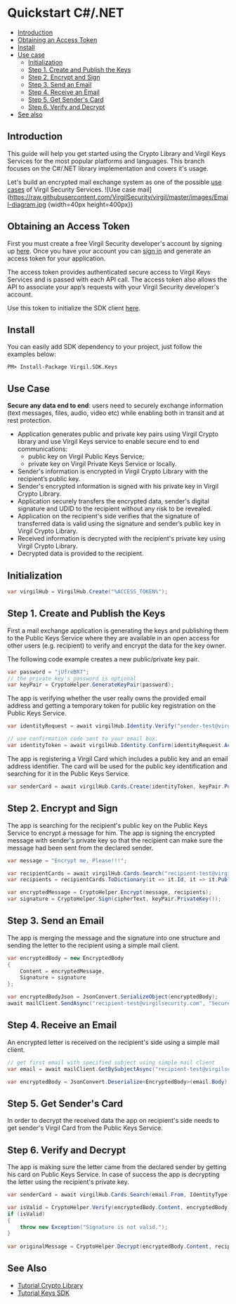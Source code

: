 
# Quickstart C#/.NET

- [Introduction](#introduction)
- [Obtaining an Access Token](#obtaining-an-access-token)
- [Install](#install)
- [Use case](#use-case)
    - [Initialization](#initialization)
    - [Step 1. Create and Publish the Keys](#step-1-create-and-publish-the-keys)
    - [Step 2. Encrypt and Sign](#step-2-encrypt-and-sign)
    - [Step 3. Send an Email](#step-3-send-an-email)
    - [Step 4. Receive an Email](#step-4-receive-an-email)
    - [Step 5. Get Sender's Card](#step-5-get-senders-card)
    - [Step 6. Verify and Decrypt](#step-6-verify-and-decrypt)
- [See also](#see-also)

## Introduction

This guide will help you get started using the Crypto Library and Virgil Keys Services for the most popular platforms and languages.
This branch focuses on the C#/.NET library implementation and covers it's usage.

Let's build an encrypted mail exchange system as one of the possible [use cases](#use-case) of Virgil Security Services. ![Use case mail](https://raw.githubusercontent.com/VirgilSecurity/virgil/master/images/Email-diagram.jpg {width=40px height=400px})

## Obtaining an Access Token

First you must create a free Virgil Security developer's account by signing up [here](https://developer.virgilsecurity.com/account/signup). Once you have your account you can [sign in](https://developer.virgilsecurity.com/account/signin) and generate an access token for your application.

The access token provides authenticated secure access to Virgil Keys Services and is passed with each API call. The access token also allows the API to associate your app’s requests with your Virgil Security developer's account.

Use this token to initialize the SDK client [here](#initialization).

## Install

You can easily add SDK dependency to your project, just follow the examples below:

```
PM> Install-Package Virgil.SDK.Keys
```

## Use Case
**Secure any data end to end**: users need to securely exchange information (text messages, files, audio, video etc) while enabling both in transit and at rest protection. 

- Application generates public and private key pairs using Virgil Crypto library and use Virgil Keys service to enable secure end to end communications:
    - public key on Virgil Public Keys Service;
    - private key on Virgil Private Keys Service or locally.
- Sender's information is encrypted in Virgil Crypto Library with the recipient’s public key.
- Sender's encrypted information is signed with his private key in Virgil Crypto Library.
- Application securely transfers the encrypted data, sender's digital signature and UDID to the recipient without any risk to be revealed.
- Application on the recipient's side verifies that the signature of transferred data is valid using the signature and sender’s public key in Virgil Crypto Library.
- Received information is decrypted with the recipient's private key using Virgil Crypto Library.
- Decrypted data is provided to the recipient.

## Initialization

```csharp
var virgilHub = VirgilHub.Create("%ACCESS_TOKEN%");
```

## Step 1. Create and Publish the Keys
First a mail exchange application is generating the keys and publishing them to the Public Keys Service where they are available in an open access for other users (e.g. recipient) to verify and encrypt the data for the key owner.

The following code example creates a new public/private key pair.

```csharp
var password = "jUfreBR7";
// the private key's password is optional 
var keyPair = CryptoHelper.GenerateKeyPair(password); 
```

The app is verifying whether the user really owns the provided email address and getting a temporary token for public key registration on the Public Keys Service.

```csharp
var identityRequest = await virgilHub.Identity.Verify("sender-test@virgilsecurity.com", IdentityType.Email);

// use confirmation code sent to your email box.
var identityToken = await virgilHub.Identity.Confirm(identityRequest.ActionId, "%CONFIRMATION_CODE%");
```
The app is registering a Virgil Card which includes a public key and an email address identifier. The card will be used for the public key identification and searching for it in the Public Keys Service.

```csharp
var senderCard = await virgilHub.Cards.Create(identityToken, keyPair.PublicKey(), keyPair.PrivateKey());
```

## Step 2. Encrypt and Sign
The app is searching for the recipient's public key on the Public Keys Service to encrypt a message for him. The app is signing the encrypted message with sender's private key so that the recipient can make sure the message had been sent from the declared sender.

```csharp
var message = "Encrypt me, Please!!!";

var recipientCards = await virgilHub.Cards.Search("recipient-test@virgilsecurity.com", IdentityType.Email);
var recipients = recipientCards.ToDictionary(it => it.Id, it => it.PublicKey);

var encryptedMessage = CryptoHelper.Encrypt(message, recipients);
var signature = CryptoHelper.Sign(cipherText, keyPair.PrivateKey());
```

## Step 3. Send an Email
The app is merging the message and the signature into one structure and sending the letter to the recipient using a simple mail client.

```csharp
var encryptedBody = new EncryptedBody
{
    Content = encryptedMessage,
    Signature = signature
};

var encryptedBodyJson = JsonConvert.SerializeObject(encryptedBody);
await mailClient.SendAsync("recipient-test@virgilsecurity.com", "Secure the Future", encryptedBodyJson);
```

## Step 4. Receive an Email
An encrypted letter is received on the recipient's side using a simple mail client.

```csharp
// get first email with specified subject using simple mail client
var email = await mailClient.GetBySubjectAsync("recipient-test@virgilsecurity.com", "Secure the Future");

var encryptedBody = JsonConvert.Deserialize<EncryptedBody>(email.Body);
```

## Step 5. Get Sender's Card
In order to decrypt the received data the app on recipient's side needs to get sender's Virgil Card from the Public Keys Service.

## Step 6. Verify and Decrypt
The app is making sure the letter came from the declared sender by getting his card on Public Keys Service. In case of success the app is decrypting the letter using the recipient's private key.

```csharp
var senderCard = await virgilHub.Cards.Search(email.From, IdentityType.Email);

var isValid = CryptoHelper.Verify(encryptedBody.Content, encryptedBody.Sign, senderCard.PublicKey);
if (isValid)
{
    throw new Exception("Signature is not valid.");
}
    
var originalMessage = CryptoHelper.Decrypt(encryptedBody.Content, recipientKeyPair.PrivateKey());
```

## See Also

* [Tutorial Crypto Library](https://virgilsecurity.com/developers/dot-net-csharp/crypto-library)
* [Tutorial Keys SDK](https://virgilsecurity.com/developers/dot-net-csharp/keys-sdk)
</div>
</div>

<div class="col-md-12 col-md-offset-2 hidden-md hidden-xs hidden-sm">
<div class="docs-menu" data-ui="affix-docs">

<div class="menu-items-wrapper" data-ui="menu-items-wrapper"></div>
</div>
</div>
</div>
</div>
</section>
